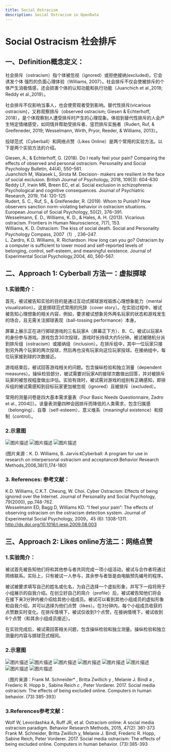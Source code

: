 ```yaml
---
title: Social Ostracism
description: Social Ostracism in OpenData
---
```

# Social Ostracism 社会排斥

## 一、Definition概念定义：

社会排斥（ostracism）指个体被忽视（ignored）或拒绝接纳(excluded)，它会诱发个体
强烈的负面心理体验（Williams, 2007）。社会排斥不仅会使被排斥的个体产生消极情感，还会损害个体的认知功能和执行功能（Juanchich et al.,2018; Reddy et al.,2019）。

社会排斥不仅影响当事人，也会使旁观者受到影响。替代性排斥(vicarious ostracism)，又称观察排斥（observed ostracism; Giesen & Echterhoff, 2018），是个体观察别人遭受排斥时产生的心理现象。体验到替代性排斥的人会产生特定情绪感受，如同情并帮助受排斥者、惩罚排斥实施者（Rudert, Ruf, & Greifeneder, 2019; Wesselmann, Wirth, Pryor, Reeder, & Williams, 2013）。

投球范式（Cyberball）和网络点赞（Likes Online）是两个常用的实验方法。以下是两个实验方法的介绍。

Giesen, A., & Echterhoff, G. (2018). Do I really feel your pain? Comparing the 
effects of observed and personal ostracism. Personality and Social Psychology Bulletin, 44(4), 550–561.\
Juanchich M, Walasek L, Sirota M. Decision- makers are resilient in the face of social exclusion. British Journal of Psychology, 2018, 109(3): 604-630\
Reddy LF, Irwin MR, Breen EC, et al. Social exclusion in schizophrenia: 
Psychological and cognitive consequences. Journal of Psychiatric Research, 2019, 114: 120-125\
Rudert, S. C., Ruf, S., & Greifeneder, R. (2019). Whom to Punish? How observers sanction norm-violating behavior in ostracism situations. European Journal of Social Psychology, 50(2), 376–391.\
Wesselmann, E. D., Williams, K. D., & Hales, A. H. (2013). Vicarious ostracism.
Frontiers in Human Neuroscience, 7(7), 153.\
Williams, K. D. Ostracism: The kiss of social death. Social and Personality 
Psychology Compass, 2007（1）, 236–247.\
L. Zardro, K.D. Williams, R. Richardson. How long can you go? Ostracism by a computer is sufficient to lower mood and self-reported levels of belonging, control, self-esteem, and meaningful existence. Journal of Experimental Social Psychology,2004, 40, 560-567.     

## 二、Approach 1: Cyberball 方法一：虚拟掷球

### 1.实验简介：

首先，被试被告知实验的目的是通过互动式掷球游戏锻炼心理想象能力（mental visualization）。这是掷球范式常用的托辞（cover story）。在实验过程中，被试被告知心理想象的相关内容，例如，要求被试想象另外两名玩家的状态和游戏发生的场合，且无需关注掷球表现（ball-tossing performance）本身。

屏幕上展示正在进行掷球游戏的三名玩家A（屏幕正下方）、B、C。被试以玩家A的身份参与游戏。游戏包含30次投球，游戏时长持续大约5分钟。被试被随机分派到排斥组（ostracism）或接纳组（inclusion）。在排斥组中，其中一位玩家只接到另外两个玩家的两次投球，然后再也没有玩家向这位玩家投球。在接纳组中，每位玩家接到球的次数接近。

游戏结束后，被试回答游戏相关的问题。包含操纵检验和独立测量（dependent measures）。操纵检验部分，被试需要对玩家A的接球次数做出回答，并对被排斥玩家的被忽视程度做出评估。实验有效时，被试需对游戏的组别有正确感知，即排斥组的被试需感知到目标玩家更加被忽视（ignored）且被排斥（excluded）。

常用的测量问卷是四大基本需求量表（Four Basic Needs Questionnaire, Zadro et al., 2004[]）。该量表测量四种会因排斥而降低的人类需求，包含归属感（belonging）、自尊（self-esteem）、意义维系（meaningful existence）和控制（control）。

### 2.示意图
![图片描述](1.jpg)
![图片描述](2.jpg)
![图片描述](3.jpg)

(图片来源：K. D. Williams, B. Jarvis:《Cyberball: A program for use in research on interpersonal ostracism and acceptance》.Behavior Research Methods,2006,38(1),174-180)

### 3. References: 参考文献：

K.D. Williams, C.K.T. Cheung, W. Choi. Cyber Ostracism: Effects of being ignored over the Internet. Journal of Personality and Social Psychology, 79(2000), pp.748-762.\
Wesselmann ED, Bagg D, Williams KD. “I feel your pain”: The effects of observing ostracism on the ostracism detection system. Journal of Experimental Social Psychology, 2009，45 (6): 1308-1311. http://dx.doi.org/10.1016/j.jesp.2009.08.003 

## 三、Approach 2: Likes online方法二：网络点赞
### 1.实验简介：

被试首先被告知他们将和其他参与者共同完成一项小组活动，被试与合作者将通过网络联系。实际上，只有被试一人参与，其余参与者皆是由电脑预先编号的程序。

被试被要求填写自己的姓名或化名，为自己选择一个虚拟形象，并写下一段将用于小组展示的自我介绍。在创立好自己的简介（profile）后，被试被告知他们将会在接下来3分钟内被介绍给其他小组成员。被试可以看到其他小组成员的虚拟形象和自我介绍，并可以选择为他们点赞（likes）。在3分钟内，每个小组成员收获的点赞数实时变化。在排斥情境下，被试仅收到1个点赞，在接纳情境下，被试收到6个点赞（和其余小组成员接近）。

在实验完成后，被试需回答相关问题，包含操纵检验和独立测量。操纵检验和独立测量的内容与掷球范式相同。

### 2.示意图

![图片描述](4.jpg)
![图片描述](5.jpg)
![图片描述](6.jpg)
![图片描述](7.jpg)
![图片描述](8.jpg)
![图片描述](9.jpg)
![图片描述](10.jpg)
![图片描述](11.jpg)

（图片来源：Frank M. Schneider* , Britta Zwillich y , Melanie J. Bindl a , Frederic R. Hopp b , Sabine Reich c , Peter Vorderer. 2017. Social media ostracism: The effects of being excluded online. Computers in human behavior. (73):385-393）

### 3.References参考文献：
Wolf W, Levordashka A, Ruff JR, et al. Ostracism online: A social media ostracism paradigm. Behavior Research Methods, 2015, 47(2): 361-373\
Frank M. Schneider, Britta Zwillich y, Melanie J. Bindl, Frederic R. Hopp, Sabine Reich, Peter Vorderer. 2017. Social media ostracism: The effects of being excluded online. Computers in human behavior. (73):385-393